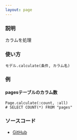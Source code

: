 ```yaml
---
layout: page
---
```

### 説明
カラムを処理

### 使い方
    モデル.calculate(条件, カラム名)

### 例
#### pagesテーブルのカラム数
    Page.calculate(:count, :all)
    # SELECT COUNT(*) FROM "pages"

### ソースコード
* [GitHub](https://github.com/rails/rails/blob/f33d52c95217212cbacc8d5e44b5a8e3cdc6f5b3/activerecord/lib/active_record/relation/calculations.rb#L127)